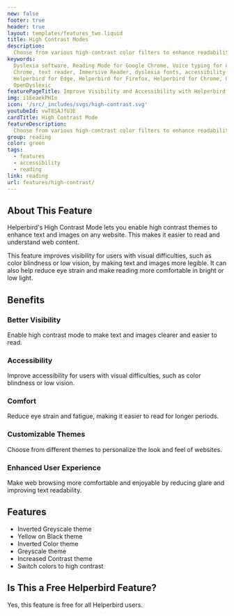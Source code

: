 ```yaml
---
new: false
footer: true
header: true
layout: templates/features_two.liquid
title: High Contrast Modes
description:
  Choose from various high-contrast color filters to enhance readability and reduce eye strain.
keywords:
  Dyslexia software, Reading Mode for Google Chrome, Voice typing for Chrome, Text to speech for
  Chrome, text reader, Immersive Reader, dyslexia fonts, accessibility software, dyslexia software,
  Helperbird for Edge, Helperbird for Firefox, Helperbird for Chrome, Opendyslexic for Chrome,
  OpenDyslexic
featurePageTitle: Improve Visibility and Accessibility with Helperbird's High Contrast Mode
img: i1EeaekPHIo
icon: '/src/_includes/svgs/high-contrast.svg'
youtubeId: vwT8SAJfU3E
cardTitle: High Contrast Mode
featureDescription:
  Choose from various high-contrast color filters to enhance readability and reduce eye strain.
group: reading
color: green
tags:
  - features
  - accessibility
  - reading
link: reading
url: features/high-contrast/
---
```


## About This Feature

Helperbird's High Contrast Mode lets you enable high contrast themes to enhance text and images on
any website. This makes it easier to read and understand web content.

This feature improves visibility for users with visual difficulties, such as color blindness or low
vision, by making text and images more legible. It can also help reduce eye strain and make reading
more comfortable in bright or low light.

## Benefits

### Better Visibility

Enable high contrast mode to make text and images clearer and easier to read.

### Accessibility

Improve accessibility for users with visual difficulties, such as color blindness or low vision.

### Comfort

Reduce eye strain and fatigue, making it easier to read for longer periods.

### Customizable Themes

Choose from different themes to personalize the look and feel of websites.

### Enhanced User Experience

Make web browsing more comfortable and enjoyable by reducing glare and improving text readability.

## Features

- Inverted Greyscale theme
- Yellow on Black theme
- Inverted Color theme
- Greyscale theme
- Increased Contrast theme
- Switch colors to high contrast

## Is This a Free Helperbird Feature?

Yes, this feature is free for all Helperbird users.
